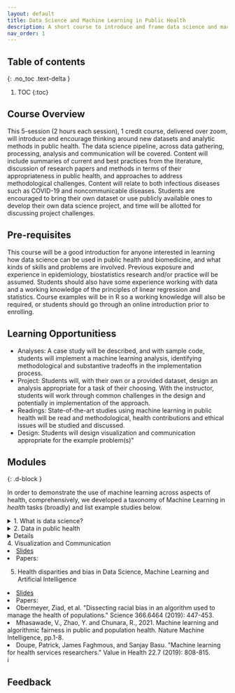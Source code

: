 ```yaml
---
layout: default
title: Data Science and Machine Learning in Public Health
description: A short course to introduce and frame data science and machine learning skills within the principles and priorities of public health. 
nav_order: 1
---
```



<!--
This repository contains information about the tutorial [Machine Learning in Population and Public Health: challenges and opportunites](https://www.chilconference.org/tutorial_b.html) at [ACM Conference on Health, Information and Learning, 2020](https://www.chilconference.org/index.html). A full summary of the tutorial is provided in [this document](./docs/ACM_chil_tutorial_summary.pdf). Citation: <br/>
**Mhasawade, Vishwali, Yuan Zhao, and Rumi Chunara. “Machine Learning in Population and Public Health.” ArXiv:2008.07278 [Cs], July 21, 2020. [http://arxiv.org/abs/2008.07278](http://arxiv.org/abs/2008.07278).**

[Tutorial video found here.](https://slideslive.com/38931964/machine-learning-in-population-and-public-health-challenges-and-opportunities)

-->
## Table of contents
{: .no_toc .text-delta }

1. TOC
{:toc}

## Course Overview
This 5-session (2 hours each session), 1 credit course, delivered over zoom, will introduce and encourage thinking around new datasets and analytic  methods in public health. The data science pipeline, across data gathering, processing, analysis and communication will be covered. Content will include summaries of current and best practices from the literature, discussion of research papers and methods in terms of their appropriateness in public health, and approaches to address methodological challenges. Content will relate to both infectious diseases such as COVID-19 and noncommunicable diseases. Students are encouraged to bring their own dataset or use publicly available ones to develop their own data science project, and time will be allotted for discussing project challenges.

## Pre-requisites
This course will be a good introduction for anyone interested in learning how data science can be used in public health and biomedicine, and what kinds of skills and problems are involved. Previous exposure and experience in epidemiology, biostatistics research and/or practice will be assumed. Students should also have some experience working with data and a working knowledge of the principles of linear regression and statistics. Course examples will be in R so a working knowledge will also be required, or students should go through an online introduction prior to enrolling.

## Learning Opportunitiess
<ul>
<li>Analyses: A case study will be described, and with sample code, students will implement a machine learning analysis, identifying methodological and substantive tradeoffs in the implementation process.
</li>
<li>Project: Students will, with their own or a provided dataset, design an analysis appropriate for a task of their choosing. With the instructor, students will work through common challenges in the design and potentially in implementation of the approach.
</li>
<li>Readings: State-of-the-art studies using machine learning in public health will be read and methodological, health contributions and ethical issues will be studied and discussed.
</li>
<li>Design: Students will design visualization and communication appropriate for the example
problem(s)"
</li>
</ul>
<!--
-->

## Modules
{: .d-block }

In order to demonstrate the use of machine learning across aspects of health, comprehensively, we developed a taxonomy of Machine Learning in <i>health</i> tasks (broadly) and list example studies below.

<details>
<summary>1. What is data science?</summary>
<li> <a href="https://www.nature.com/articles/nature12060?page=32">Slides</a></li>
<li> Papers: <li> </li></li>
<li> Assignment <a href="https://www.nyu.edu">[R Code]</a></li>
</details>
<details>
<summary>2. Data in public health</summary>
<li> <a href="https://www.nyu.edu">Slides</a></li>

<li> Papers: 
<li> Chan, Yu-Feng Yvonne, et al. "The Asthma Mobile Health Study, a large-scale clinical observational
study using ResearchKit." Nature biotechnology 35.4 (2017): 354.</li>
<li>Feng, Shuo, Karen A. Grépin, and Rumi Chunara. "Tracking health seeking behavior during an Ebola
outbreak via mobile phones and SMS." NPJ digital medicine 1.1 (2018): 1-8.</li>
<li>Zhao, Y., Wood, E.P., Mirin, N., Cook, S.H. and Chunara, R., 2021. Social Determinants in Machine Learning Cardiovascular Disease Prediction Models: A Systematic Review. American Journal of Preventive Medicine.</li>
</li>
</details>

<details>3. Machine Learning
<li> <a href="https://www.nature.com/articles/nature12060?page=32">Slides</a></li>
<li> Papers: 
<li> Doupe, Patrick, James Faghmous, and Sanjay Basu. "Machine learning for health services
researchers." Value in Health 22.7 (2019): 808-815.</li>
<li> Flaxman, Abraham D., and Theo Vos. "Machine learning in population health: Opportunities and
threats." PLoS Medicine 15.11 (2018): e1002702. </li>
<li> Panch, T., Pearson-Stuttard, J., Greaves, F. and Atun, R., 2019. Artificial intelligence: opportunities and risks for public health. The Lancet Digital Health, 1(1), pp.e13-e14.</li> 
</li>
<li> Assignment <a href="https://www.nyu.edu">[R Code]</a></li>
</details>
4. Visualization and Communication
<li> <a href="https://www.nature.com/articles/nature12060?page=32">Slides</a></li>
<li> Papers: </li>

5. Health disparities and bias in Data Science, Machine Learning and Artificial Intelligence
<li> <a href="https://www.nature.com/articles/nature12060?page=32">Slides</a></li>
<li> Papers: 
<li> Obermeyer, Ziad, et al. "Dissecting racial bias in an algorithm used to manage the health of
populations." Science 366.6464 (2019): 447-453.</li>
<li>Mhasawade, V., Zhao, Y. and Chunara, R., 2021. Machine learning and algorithmic fairness in public and population health. Nature Machine Intelligence, pp.1-8.</li>
<li>Doupe, Patrick, James Faghmous, and Sanjay Basu. "Machine learning for health services
researchers." Value in Health 22.7 (2019): 808-815.</li>
i</li>


 
## Feedback

